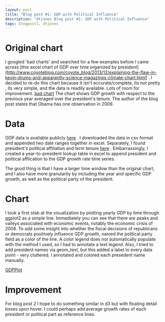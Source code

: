 ```yaml
---
layout: post
title: "Blog post #1: GDP with Political Influence"
description: "dtjones Blog post #1: GDP with Political Influence"
tags: blogpost1, dtjones
---
```


# Original chart

I googled 'bad charts' and searched for a few examples before I came across [this excel chart of GDP over time organized by president](http://www.coyoteblog.com/coyote_blog/2013/12/explaining-the-flaw-in-kevin-drums-and-apparently-science-magazines-climate-chart.html] . I decided to re-do this chart because it isn't accurate/complete, its not pretty , its very simple, and the data is readily available. Lots of room for improvement. 
[bad chart](http://www.coyoteblog.com/wp-content/uploads/2013/12/bad-chart-example-500x340.gif)
The chart shows GDP growth with respect to the previous year averaged over the president's tenure. The author of the blog post states that Obama has one observation in 2009. 

# Data

GDP data is available publicly [here](http://www.bea.gov/iTable/iTable.cfm?ReqID=9&step=1#reqid=9&step=1&isuri=1) . I downloaded the data in csv format and appended two date ranges together in excel. Separately, I found president's political affiliation and term tenure [here](http://www.infoplease.com/encyclopedia/history/presidents-united-states-table.html) . Embarrassingly, I created a year-to-president lookup table in excel to append president and political afflication to the GDP growth rate time series.  

The good thing is that I have a larger time window than the original chart, and I also have more granularity by including the year and specific GDP growth, as well as the political party of the president. 

# Chart

I took a first stab at the visualization by plotting yearly GDP by time through ggplot2 as a simple line. Immediately you can see that there are peaks and valleys associated with economic events, notably the economic crisis of 2008. To add some insight into whether the fiscal decisions of republicans or democrats positively influence GDP growth, named the political party field as a color of the line. A color legend does not automatically populate with the method I used, so I had to annotate a text legend. Also, I tried to add president names via geom_text, but this added a label to every data point - very cluttered. I annotated and colored each presedent name manually. 

[GDPPlot](https://www.dropbox.com/s/tkk4gy9amepv632/GDPPlot.jpeg)

# Improvement
For blog post 2 I hope to do something similar in d3 but with floating detail boxes upon hover. I could perhaps add average growth rates of each president or political part as reference lines. 

<!-- use tags blogpost1 blogpost2 blogpost3 for easy grouping -->
<!-- please reserve for @malecki's use only tags 'slides', 'emails' -->